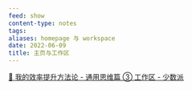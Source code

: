 ```yaml
---
feed: show
content-type: notes
tags: 
aliases: homepage 与 workspace
date: 2022-06-09
title: 主页与工作区
---
```


[🔖 我的效率提升方法论 - 通用思维篇 ③ 工作区 - 少数派](cubox://card?id=ff80808181224c15018127f09c961fb4)
